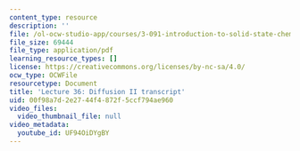 ```yaml
---
content_type: resource
description: ''
file: /ol-ocw-studio-app/courses/3-091-introduction-to-solid-state-chemistry-fall-2018/UF94OiDYgBY_transcript.pdf
file_size: 69444
file_type: application/pdf
learning_resource_types: []
license: https://creativecommons.org/licenses/by-nc-sa/4.0/
ocw_type: OCWFile
resourcetype: Document
title: 'Lecture 36: Diffusion II transcript'
uid: 00f98a7d-2e27-44f4-872f-5ccf794ae960
video_files:
  video_thumbnail_file: null
video_metadata:
  youtube_id: UF94OiDYgBY
---
```

